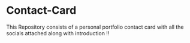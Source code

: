 # Contact-Card
This Repository consists of a personal portfolio contact card with all the socials attached along with introduction !!
